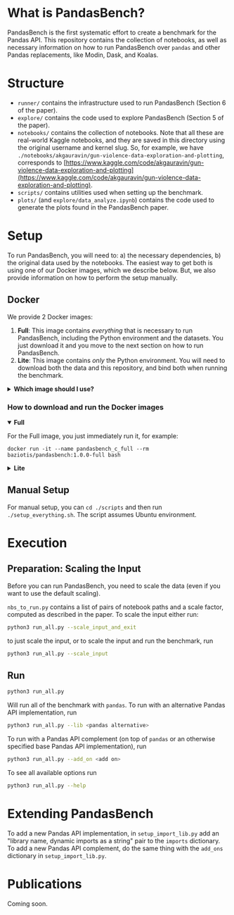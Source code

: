 # What is PandasBench?

PandasBench is the first systematic effort to create a benchmark for the Pandas
API. This repository contains the collection of notebooks, as well as necessary
information on how to run PandasBench over `pandas` and other Pandas
replacements, like Modin, Dask, and Koalas.

# Structure

- `runner/` contains the infrastructure used to run PandasBench (Section 6 of the paper).
- `explore/` contains the code used to explore PandasBench (Section 5 of the paper).
- `notebooks/` contains the collection of notebooks. Note that all these are
real-world Kaggle notebooks, and they are saved in this directory using the
original username and kernel slug. So, for example, we have
`./notebooks/akgauravin/gun-violence-data-exploration-and-plotting`, corresponds
to
[https://www.kaggle.com/code/akgauravin/gun-violence-data-exploration-and-plotting](https://www.kaggle.com/code/akgauravin/gun-violence-data-exploration-and-plotting).
- `scripts/` contains utilities used when setting up the benchmark.
- `plots/` (and `explore/data_analyze.ipynb`) contains the code used to generate
  the plots found in the PandasBench paper.

# Setup

To run PandasBench, you will need to: a) the necessary dependencies, b) the
original data used by the notebooks. The easiest way to get both is using one of
our Docker images, which we describe below. But, we also provide information on
how to perform the setup manually.

## Docker

We provide 2 Docker images:

1) **Full**: This image contains _everything_ that is necessary to run
   PandasBench, including the Python environment and the datasets. You just
   download it and you move to the next section on how to run PandasBench.
2) **Lite**: This image contains _only_ the Python environment. You will need to
   download both the data and this repository, and bind both when running the
   benchmark.

<details>
<summary><b>Which image should I use?</b></summary>

Basically the trade-off in different images is how up-to-date are vs how easy
they are to use and how large they are. For example, since **Full** contains
everything, this means that we may contain a slightly outdated version of the
code (or the data). Because we generally try to keep this repository, the data,
and the images in sync, we recommend that you download **Full** because it
offers the easiest experience. But if you want to be sure you are using the
latest version of everything, you can check the latest update dates in the
images and compare it with the latest commit in this repository. Also, **Full**
is much larger than **Lite**, in case this is an issue.

</details>


### How to download and run the Docker images

<details open>
<summary><b>Full</b></summary>

For the Full image, you just immediately run it, for example:

```
docker run -it --name pandasbench_c_full --rm baziotis/pandasbench:1.0.0-full bash
```

</details>


<details>
<summary><b>Lite</b></summary>

**Lite**: In this setup you'll need to download and bind both the code and the
data. First, clone the repository:

```
git clone https://github.com/ADAPT-uiuc/PandasBench/
```

Then, download the data _into_ the `PandasBench` directory (you can alternatively use [this Google Drive
link](https://drive.google.com/file/d/1WUX-gUycsXVngCaaoDecLdjAv7hjSoeR/view?usp=sharing) to download the data):
```
wget https://uofi.box.com/shared/static/tipejtwr4khhyzl207uhcwjh2i7k9u8l -O PandasBench_data.zip
# This should create a directory named PandasBench_data
unzip PandasBench_data.zip
```

`PandasBench` should now look like this:
```
├── data
├── Dockerfile.full
├── Dockerfile.lite
├── LICENSE
├── notebooks
├── plots
├── README.md
├── runner
└── scripts
```

Now, you'll need to copy the datasets to the directories of the notebook that
uses them. We provide a script for that, so you can just:

```
cd ./scripts
./docker_data_setup.sh
```

You can now delete the `data/` directory.

Finally, you can run the image and bind the PandasBench directory:
```
docker run -it -v ./:/home/ubuntu/PandasBench --name pandasbench_c_lite --rm baziotis/pandasbench:1.0.0-lite bash
```

</details>

## Manual Setup

For manual setup, you can `cd ./scripts` and then run `./setup_everything.sh`. The script assumes Ubuntu environment.

# Execution

## Preparation: Scaling the Input

Before you can run PandasBench, you need to scale the data (even if you want to use the default scaling).

`nbs_to_run.py` contains a list of pairs of notebook paths and a scale factor, computed as described in the paper. To scale the input either run:

```bash
python3 run_all.py --scale_input_and_exit
```

to just scale the input, or to scale the input and run the benchmark, run

```bash
python3 run_all.py --scale_input
```

## Run

```bash
python3 run_all.py
```

Will run all of the benchmark with `pandas`. To run with an alternative Pandas API implementation, run

```bash
python3 run_all.py --lib <pandas alternative>
```

To run with a Pandas API complement (on top of `pandas` or an otherwise specified base Pandas API implementation), run

```bash
python3 run_all.py --add_on <add on>
```

To see all available options run

```bash
python3 run_all.py --help
```

# Extending PandasBench

To add a new Pandas API implementation, in `setup_import_lib.py` add an "library name, dynamic imports as a string" pair to the `imports` dictionary. To add a new Pandas API complement, do the same thing with the `add_ons` dictionary in `setup_import_lib.py`.

# Publications

Coming soon.